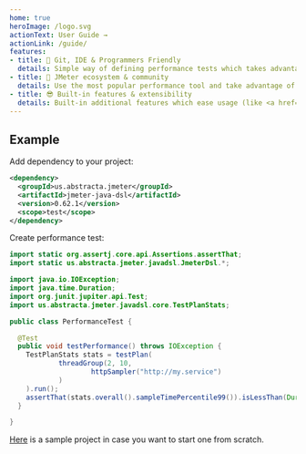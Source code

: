 ```yaml
---
home: true
heroImage: /logo.svg
actionText: User Guide →
actionLink: /guide/
features:
- title: 💙 Git, IDE & Programmers Friendly
  details: Simple way of defining performance tests which takes advantage of IDEs autocompletion and inline documentation.
- title: 💪 JMeter ecosystem & community
  details: Use the most popular performance tool and take advantage of wide support of protocols and tools.
- title: 😎 Built-in features & extensibility
  details: Built-in additional features which ease usage (like <a href="guide/#dsl-code-generation-from-jmx-file">jmx2dsl</a>)  and CI/CD pipelines integration. 
---
```


## Example

Add dependency to your project:

```xml
<dependency>
  <groupId>us.abstracta.jmeter</groupId>
  <artifactId>jmeter-java-dsl</artifactId>
  <version>0.62.1</version>
  <scope>test</scope>
</dependency>
```

Create performance test:

```java
import static org.assertj.core.api.Assertions.assertThat;
import static us.abstracta.jmeter.javadsl.JmeterDsl.*;

import java.io.IOException;
import java.time.Duration;
import org.junit.jupiter.api.Test;
import us.abstracta.jmeter.javadsl.core.TestPlanStats;

public class PerformanceTest {

  @Test
  public void testPerformance() throws IOException {
    TestPlanStats stats = testPlan(
            threadGroup(2, 10,
                    httpSampler("http://my.service")
            )
    ).run();
    assertThat(stats.overall().sampleTimePercentile99()).isLessThan(Duration.ofSeconds(5));
  }

}
```

[Here](https://github.com/abstracta/jmeter-java-dsl-sample) is a sample project in case you want to start one from scratch.

